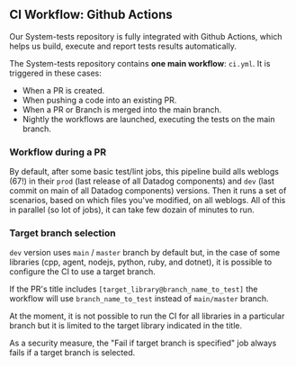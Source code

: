 ## CI Workflow: Github Actions

Our System-tests repository is fully integrated with Github Actions, which helps us build, execute and report tests results automatically.

The System-tests repository contains **one main workflow**: `ci.yml`. It is triggered in these cases:

- When a PR is created.
- When pushing a code into an existing PR.
- When a PR or Branch is merged into the main branch.
- Nightly the workflows are launched, executing the tests on the main branch.

### Workflow during a PR

By default, after some basic test/lint jobs, this pipeline build alls weblogs (67!) in their `prod` (last release of all Datadog components) and `dev` (last commit on main of all Datadog components) versions. Then it runs a set of scenarios, based on which files you've modified, on all weblogs. All of this in parallel (so lot of jobs), it can take few dozain of minutes to run.

### Target branch selection
`dev` version uses `main` / `master` branch by default but, in the case of some libraries (cpp, agent, nodejs, python, ruby, and dotnet), it is possible to configure the CI to use a target branch.

If the PR's title includes `[target_library@branch_name_to_test]` the workflow will use `branch_name_to_test` instead of `main/master` branch.

At the moment, it is not possible to run the CI for all libraries in a particular branch but it is limited to the target library indicated in the title.

As a security measure, the "Fail if target branch is specified" job always fails if a target branch is selected.

